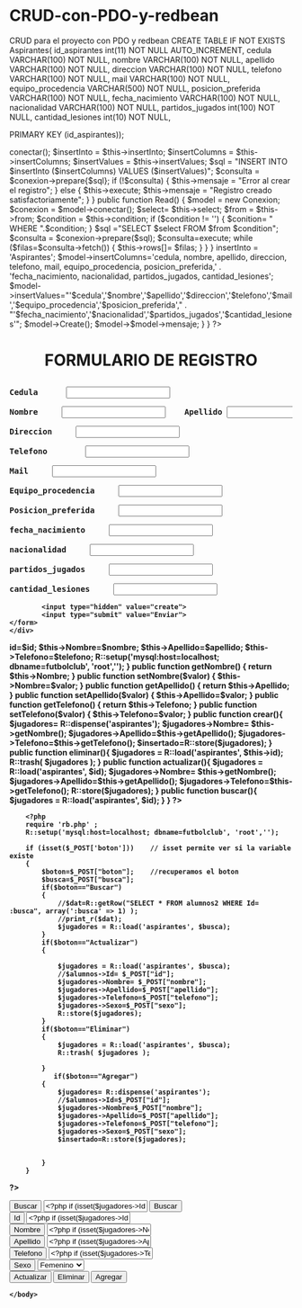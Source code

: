CRUD-con-PDO-y-redbean
======================

CRUD para el proyecto con PDO y redbean
CREATE TABLE IF NOT EXISTS Aspirantes(
id_aspirantes int(11) NOT NULL AUTO_INCREMENT,
cedula VARCHAR(100) NOT NULL,
nombre VARCHAR(100) NOT NULL,
apellido VARCHAR(100) NOT NULL,
direccion VARCHAR(100) NOT NULL,
telefono VARCHAR(100) NOT NULL,
mail VARCHAR(100) NOT NULL,
equipo_procedencia VARCHAR(500) NOT NULL,
posicion_preferida VARCHAR(100) NOT NULL,
fecha_nacimiento VARCHAR(100) NOT NULL, 
nacionalidad VARCHAR(100) NOT NULL,
partidos_jugados int(100) NOT NULL,
cantidad_lesiones int(10) NOT NULL,

PRIMARY KEY (id_aspirantes));



<?php

class Conexion
{
    public function conectar() {
        $root = 'root';
        $password = 'password';
        $host = 'localhost';
        $dbname = 'futbolclub';
        
        return $conexion = new PDO("mysql:host=$host;dbname=$dbname;", $root, $password); 
    }
    
    
    
    
}



<?php

class Crud{
    public $insertInto;
    public $insertColumns;
    public $insertValues;
    public $mensaje;
    public $select;
    public $from;
    public $condition;
    public $rows;


    public function Create(){
    $model=new Conexion;
   
    $conexion = $model->conectar();
    $insertInto = $this->insertInto;
    $insertColumns = $this->insertColumns;
    $insertValues = $this->insertValues;
    $sql = "INSERT INTO $insertInto ($insertColumns) VALUES ($insertValues)";
    $consulta = $conexion->prepare{$sql};
    if (!$consulta) 
    {
        $this->mensaje = "Error al crear el registro";
    }
    else
    {
        $this->execute;
        $this->mensaje = "Registro creado satisfactoriamente";
    }
        
    }
    
    public function Read() {
        $model = new Conexion;
        $conexion = $model->conectar();
        $select=  $this->select;
        $from = $this->from;
        $condition = $this->condition;
        if ($condition != '') {
            $conition= " WHERE ".$condition;
        }
        $sql ="SELECT $select FROM $from $condition";
        $consulta = $conexion->prepare($sql);
        $consulta=execute;
        while ($filas=$consulta->fetch())
                {
                $this->rows[]= $filas;
                }
        
    }
}


<?php
require 'Crud/Conexion.php';
require 'Crud/Crud.php';

$mensaje = null;
if (isset($_POST["create"])) {
 
    $cedula = htmlspecialchars($_POST['cedula']);
    $nombre = htmlspecialchars($_POST['nombre']);
    $apellido = htmlspecialchars($_POST['apellido']);
    $direccion = htmlspecialchars($_POST['direccion']);
    $telefono = htmlspecialchars($_POST['telefono']);
    $mail = htmlspecialchars($_POST['mail']);
    $equipo_procedencia = htmlspecialchars($_POST['equipo_procedencia']);
    $posicion_preferida = htmlspecialchars($_POST['posicion_preferida']);
    $fecha_nacimiento = htmlspecialchars($_POST['fecha_nacimiento']);
    $nacionalidad= htmlspecialchars($_POST['nacionalidad']);
    $partidos_jugados= htmlspecialchars($_POST['partidos_jugados']);
    $cantidad_lesiones = htmlspecialchars($_POST['cantidad_lesiones']);
    
    if (!is_numeric($cantidad_lesiones)) {
        $mensaje="Error, el campo cantidad de lesiones debe ser numerico";
    }
    else
    {
        $model = new Crud;
        $model->insertInto = 'Aspirantes';
        $model->insertColumns='cedula, nombre, apellido, direccion, telefono, mail, equipo_procedencia, posicion_preferida,'
                . 'fecha_nacimiento, nacionalidad, partidos_jugados, cantidad_lesiones';
        $model->insertValues="'$cedula','$nombre','$apellido','$direccion','$telefono','$mail','$equipo_procedencia','$posicion_preferida',"
                . "'$fecha_nacimiento','$nacionalidad','$partidos_jugados','$cantidad_lesiones'";
        $model->Create();
        $model->$model->mensaje;
        
    }
}
?>

<!DOCTYPE HTML>
<html>
<head>
	<title>Sistema de registro "Martita F.C."</title>
    
</head>

<body background="./imagenes/balonderecha.jpg">
<center><h1>FORMULARIO DE REGISTRO</h1></center>
<strong><?php echo $mensaje; ?>
<!--<center><nav>
            <a href="principal.html">Inicio</a>
            <a href="registro.html">Registro</a> 
            <a href="contactos.html">Contactos</a>
            <a href="acerca.html">Acerca de</a>
        </nav></center>-->
    <div style="margin-top: 30px">
        <form id="myForm" method="POST" action="<?php echo $_SERVER['PHP_SELF'];?>">  
            <pre>Cedula      <input type="text" name ="cedula" onchange="validarnumero(this.value)"></pre>
            <pre>Nombre     <input type="text" name ="nombre" onchange="validartexto(this.value)">    Apellido <input type="text" name="apellido" onchange="validartexto(this.value)"></pre>
            <pre>Direccion     <input type="text" name ="direccion" onchange="validartexto(this.value)"></pre>
            <pre>Telefono        <input type="text" name ="telefono" onchange="validarnumero(this.value)"></pre>
            <pre>Mail     <input type="text" name ="mail" onchange="validartexto(this.value)"></pre>
            <pre>Equipo_procedencia     <input type="text" name ="equipo_procedencia" onchange="validartexto(this.value)"></pre>
            <pre>Posicion_preferida     <input type="text" name ="posicion_preferida" onchange="validartexto(this.value)"></pre>
            <pre>fecha_nacimiento     <input type="text" name ="fecha_nacimiento" onchange="validartexto(this.value)"></pre>
            <pre>nacionalidad     <input type="text" name ="nacionalidad" onchange="validartexto(this.value)"></pre>
            <pre>partidos_jugados     <input type="text" name ="partidos_jugados" onchange="validarnumero(this.value)"></pre>
            <pre>cantidad_lesiones     <input type="text" name ="cantidad_lesiones" onchange="validarnumero(this.value)"></pre>

            <input type="hidden" value="create"> 
            <input type="submit" value="Enviar">   
    </form>
    </div>
    
</body>
</html>
<script>
function validartexto(texto)
{   
  var expresion = /^[a-zA-Z]*$/;
    if(texto.search(expresion))
    {
      alert("Ingrese solo letras");  
    }    
 
}
function validarnumero(texto)
{   
  var expresion = /^[a-zA-Z]*$/;
    if(!texto.search(expresion))
    {
      alert("Ingrese solo numeros");  
    }    
 
}
function limpiar()
{
   document.getElementById("myForm").reset();
   alert("Datos registrados");
   window.location="principal.html";
  
}

</script>   




<?php

/* 
 * To change this license header, choose License Headers in Project Properties.
 * To change this template file, choose Tools | Templates
 * and open the template in the editor.
 */
 require 'rb.php' ;
 class Jugador
{
     private $id;
     private $Nombre;
     private $Apellido;
     private $Telefono;
     
     public function __construct($id,$nombre, $apellido, $telefono) {
         $this->id=$id;
         $this->Nombre=$nombre;
         $this->Apellido=$apellido;
         $this->Telefono=$telefono;
         R::setup('mysql:host=localhost; dbname=futbolclub', 'root','');
    }
     
     
     public function getNombre()
     {
         return $this->Nombre;
     }
     public function setNombre($valor)
     {
         $this->Nombre=$valor;
     }
      public function getApellido()
     {
         return $this->Apellido;
     }
     public function setApellido($valor)
     {
         $this->Apellido=$valor;
     }
      public function getTelefono()
     {
         return $this->Telefono;
     }
     public function setTelefono($valor)
     {
         $this->Telefono=$valor;
     }
     
     public function crear(){
        $jugadores= R::dispense('aspirantes');
              
                $jugadores->Nombre=  $this->getNombre(); 
                $jugadores->Apellido=$this->getApellido();
                $jugadores->Telefono=$this->getTelefono(); 
                $insertado=R::store($jugadores); 
     }
     
     public function eliminar(){
        $jugadores = R::load('aspirantes', $this->id);
                R::trash( $jugadores ); 
     }
     
     public function actualizar(){
          $jugadores = R::load('aspirantes', $id);
            
                $jugadores->Nombre= $this->getNombre();
                $jugadores->Apellido=$this->getApellido();
                $jugadores->Telefono=$this->getTelefono(); 
                R::store($jugadores);
     }
     
     public function buscar(){
          $jugadores = R::load('aspirantes', $id);
     }
}


?>



        <?php
        require 'rb.php' ;
        R::setup('mysql:host=localhost; dbname=futbolclub', 'root',''); 
         
        if (isset($_POST['boton']))    // isset permite ver si la variable existe
        {
            $boton=$_POST["boton"];    //recuperamos el boton 
            $busca=$_POST["busca"]; 
            if($boton=="Buscar")
            {
                //$dat=R::getRow("SELECT * FROM alumnos2 WHERE Id= :busca", array(':busca' => 1) );
                //print_r($dat);
                $jugadores = R::load('aspirantes', $busca);
            }
            if($boton=="Actualizar")
            {
                
                $jugadores = R::load('aspirantes', $busca);
                //$alumnos->Id= $_POST["id"];
                $jugadores->Nombre= $_POST["nombre"];
                $jugadores->Apellido=$_POST["apellido"]; 
                $jugadores->Telefono=$_POST["telefono"]; 
                $jugadores->Sexo=$_POST["sexo"];
                R::store($jugadores);
            }
            if($boton=="Eliminar")
            {
                $jugadores = R::load('aspirantes', $busca);
                R::trash( $jugadores );
                
            }
               if($boton=="Agregar")
            {
                $jugadores= R::dispense('aspirantes');
                //$alumnos->Id=$_POST["id"]; 
                $jugadores->Nombre=$_POST["nombre"]; 
                $jugadores->Apellido=$_POST["apellido"]; 
                $jugadores->Telefono=$_POST["telefono"]; 
                $jugadores->Sexo=$_POST["sexo"];
                $insertado=R::store($jugadores);
               

            }
        }
?>

<!DOCTYPE html>
<!--
To change this license header, choose License Headers in Project Properties.
To change this template file, choose Tools | Templates
and open the template in the editor.
-->

<html>
    <head>
        <meta charset="UTF-8">
        <title></title>
            <form action="capadat.php" method="post" name="form">
             <input type="submit" value="Buscar" id="buscar" name="boton">
             <input type="text"   id="txtbusca" name="busca" value= "<?php if (isset($jugadores->Id))  echo $jugadores->Id;   ?>" >
             <input type="submit" value="Buscar" id="buscar" name="boton"> </br>
             <input type="button" value="Id" id="Nombre" name="id"> 
             <input type="text"  id="txtid" name="id" value= "<?php if (isset($jugadores->Id))  echo $jugadores->Id;   ?>"> </br>
             <input type="button" value="Nombre" id="Nombre" name="nombre"> 
             <input type="text"   id="txtnombre" name="nombre" value= "<?php if (isset($jugadores->Nombre))  echo $jugadores->Nombre;   ?>" > </br>
             <input type="button" value="Apellido" id="Apellido" name="apellido"> 
             <input type="text"   id="txtapellido" name="apellido" value="<?php if (isset($jugadores->Apellido))  echo $jugadores->Apellido;?>"> </br>
             <input type="button" value="Telefono" id="Telefono" name="telefono"> 
             <input type="text"   id="txttelefono" name="telefono" value="<?php if (isset($jugadores->Telefono))  echo $jugadores->Telefono;?>">  </br>
             <input type="button" value="Sexo" id="sexo" name="sexo">
             <select name="sexo" id="sexo" value="<?php if (isset($jugadores->Sexo)) echo $jugadores->Sexo;?>"> 
            <option value="1"> Femenino
            <option value="2"> Masculino
            </select></br>
             <input type="submit" value="Actualizar" id="Actualizar" name="boton">
             <input type="submit" value="Eliminar" id="Eliminar" name="boton">
             <input type="submit" value="Agregar" id="Agregar" name="boton">
         </form>
    </head>
    <body>
  
    </body>
</html>
